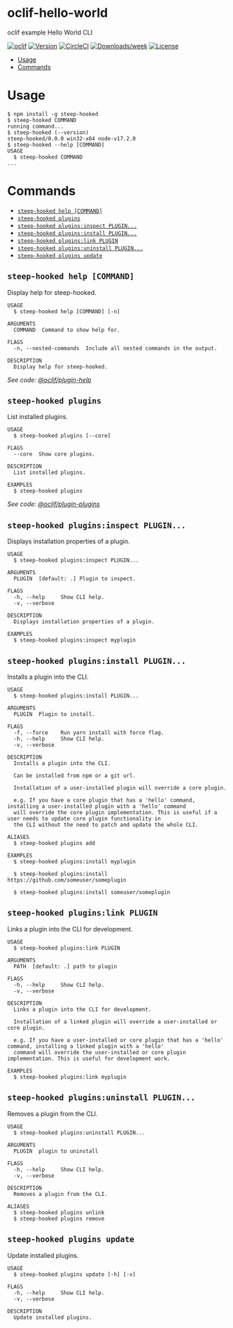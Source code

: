 oclif-hello-world
=================

oclif example Hello World CLI

[![oclif](https://img.shields.io/badge/cli-oclif-brightgreen.svg)](https://oclif.io)
[![Version](https://img.shields.io/npm/v/oclif-hello-world.svg)](https://npmjs.org/package/oclif-hello-world)
[![CircleCI](https://circleci.com/gh/oclif/hello-world/tree/main.svg?style=shield)](https://circleci.com/gh/oclif/hello-world/tree/main)
[![Downloads/week](https://img.shields.io/npm/dw/oclif-hello-world.svg)](https://npmjs.org/package/oclif-hello-world)
[![License](https://img.shields.io/npm/l/oclif-hello-world.svg)](https://github.com/oclif/hello-world/blob/main/package.json)

<!-- toc -->
* [Usage](#usage)
* [Commands](#commands)
<!-- tocstop -->
# Usage
<!-- usage -->
```sh-session
$ npm install -g steep-hooked
$ steep-hooked COMMAND
running command...
$ steep-hooked (--version)
steep-hooked/0.0.0 win32-x64 node-v17.2.0
$ steep-hooked --help [COMMAND]
USAGE
  $ steep-hooked COMMAND
...
```
<!-- usagestop -->
# Commands
<!-- commands -->
* [`steep-hooked help [COMMAND]`](#steep-hooked-help-command)
* [`steep-hooked plugins`](#steep-hooked-plugins)
* [`steep-hooked plugins:inspect PLUGIN...`](#steep-hooked-pluginsinspect-plugin)
* [`steep-hooked plugins:install PLUGIN...`](#steep-hooked-pluginsinstall-plugin)
* [`steep-hooked plugins:link PLUGIN`](#steep-hooked-pluginslink-plugin)
* [`steep-hooked plugins:uninstall PLUGIN...`](#steep-hooked-pluginsuninstall-plugin)
* [`steep-hooked plugins update`](#steep-hooked-plugins-update)

## `steep-hooked help [COMMAND]`

Display help for steep-hooked.

```
USAGE
  $ steep-hooked help [COMMAND] [-n]

ARGUMENTS
  COMMAND  Command to show help for.

FLAGS
  -n, --nested-commands  Include all nested commands in the output.

DESCRIPTION
  Display help for steep-hooked.
```

_See code: [@oclif/plugin-help](https://github.com/oclif/plugin-help/blob/v5.1.10/src/commands/help.ts)_

## `steep-hooked plugins`

List installed plugins.

```
USAGE
  $ steep-hooked plugins [--core]

FLAGS
  --core  Show core plugins.

DESCRIPTION
  List installed plugins.

EXAMPLES
  $ steep-hooked plugins
```

_See code: [@oclif/plugin-plugins](https://github.com/oclif/plugin-plugins/blob/v2.0.11/src/commands/plugins/index.ts)_

## `steep-hooked plugins:inspect PLUGIN...`

Displays installation properties of a plugin.

```
USAGE
  $ steep-hooked plugins:inspect PLUGIN...

ARGUMENTS
  PLUGIN  [default: .] Plugin to inspect.

FLAGS
  -h, --help     Show CLI help.
  -v, --verbose

DESCRIPTION
  Displays installation properties of a plugin.

EXAMPLES
  $ steep-hooked plugins:inspect myplugin
```

## `steep-hooked plugins:install PLUGIN...`

Installs a plugin into the CLI.

```
USAGE
  $ steep-hooked plugins:install PLUGIN...

ARGUMENTS
  PLUGIN  Plugin to install.

FLAGS
  -f, --force    Run yarn install with force flag.
  -h, --help     Show CLI help.
  -v, --verbose

DESCRIPTION
  Installs a plugin into the CLI.

  Can be installed from npm or a git url.

  Installation of a user-installed plugin will override a core plugin.

  e.g. If you have a core plugin that has a 'hello' command, installing a user-installed plugin with a 'hello' command
  will override the core plugin implementation. This is useful if a user needs to update core plugin functionality in
  the CLI without the need to patch and update the whole CLI.

ALIASES
  $ steep-hooked plugins add

EXAMPLES
  $ steep-hooked plugins:install myplugin 

  $ steep-hooked plugins:install https://github.com/someuser/someplugin

  $ steep-hooked plugins:install someuser/someplugin
```

## `steep-hooked plugins:link PLUGIN`

Links a plugin into the CLI for development.

```
USAGE
  $ steep-hooked plugins:link PLUGIN

ARGUMENTS
  PATH  [default: .] path to plugin

FLAGS
  -h, --help     Show CLI help.
  -v, --verbose

DESCRIPTION
  Links a plugin into the CLI for development.

  Installation of a linked plugin will override a user-installed or core plugin.

  e.g. If you have a user-installed or core plugin that has a 'hello' command, installing a linked plugin with a 'hello'
  command will override the user-installed or core plugin implementation. This is useful for development work.

EXAMPLES
  $ steep-hooked plugins:link myplugin
```

## `steep-hooked plugins:uninstall PLUGIN...`

Removes a plugin from the CLI.

```
USAGE
  $ steep-hooked plugins:uninstall PLUGIN...

ARGUMENTS
  PLUGIN  plugin to uninstall

FLAGS
  -h, --help     Show CLI help.
  -v, --verbose

DESCRIPTION
  Removes a plugin from the CLI.

ALIASES
  $ steep-hooked plugins unlink
  $ steep-hooked plugins remove
```

## `steep-hooked plugins update`

Update installed plugins.

```
USAGE
  $ steep-hooked plugins update [-h] [-v]

FLAGS
  -h, --help     Show CLI help.
  -v, --verbose

DESCRIPTION
  Update installed plugins.
```
<!-- commandsstop -->
